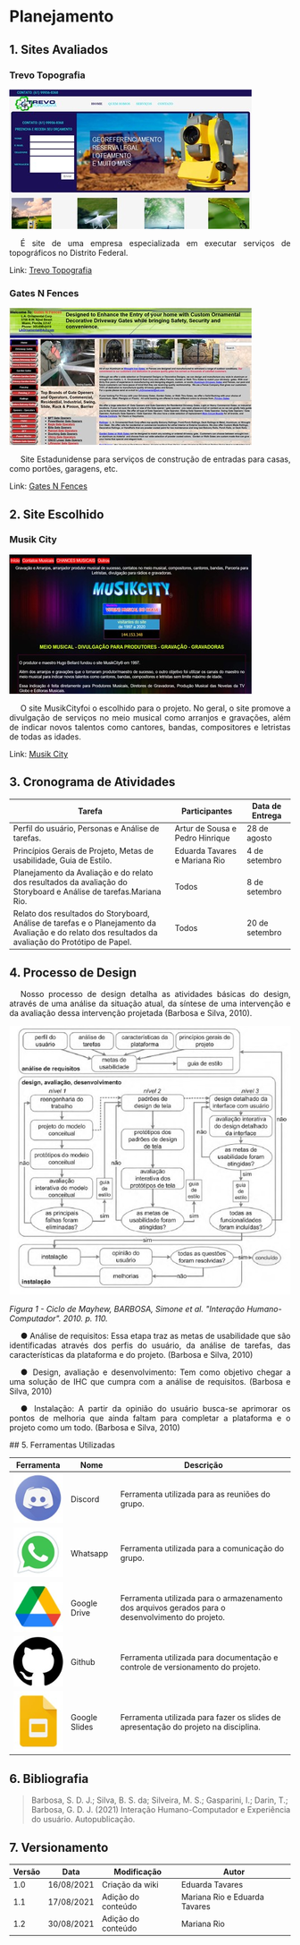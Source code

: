 # Planejamento

## 1. Sites Avaliados

### Trevo Topografia

![](img/trevotopografia.jpg)

<p style="text-indent: 20px; text-align: justify">É site de uma empresa especializada em executar serviços de topográficos no Distrito Federal.</p>

Link: [Trevo Topografia](https://www.trevotopografia.com/)

### Gates N Fences

![](img/gatesnfences.jpg)

<p style="text-indent: 20px; text-align: justify">Site Estadunidense para serviços de construção de entradas para casas, como portões, garagens, etc.</p>

Link: [Gates N Fences](http://gatesnfences.com/index.html)

## 2. Site Escolhido

### Musik City

![](img/musik.jpg)

<p style="text-indent: 20px; text-align: justify">O site MusikCityfoi o escolhido para o projeto. No geral, o site promove a divulgação de serviços no meio musical como arranjos e gravações, além de indicar novos talentos como cantores, bandas, compositores e letristas de todas as idades.</p>

Link: [Musik City](https://musikcity.mus.br/)

## 3. Cronograma de Atividades 

Tarefa      |Participantes |Data de Entrega
--------------  |----------|------
Perfil do usuário, Personas e Análise de tarefas.|Artur de Sousa e Pedro Hinrique|28 de agosto
Princípios Gerais de Projeto, Metas de usabilidade, Guia de Estilo.|Eduarda Tavares e Mariana Rio|4 de setembro 
Planejamento da Avaliação e do relato dos resultados da avaliação do Storyboard e Análise de tarefas.Mariana Rio.|Todos|8 de setembro 
Relato dos resultados do Storyboard, Análise de tarefas e o Planejamento da Avaliação e do relato dos resultados da avaliação do Protótipo de Papel.|Todos|20 de setembro

## 4. Processo de Design

<p style="text-indent: 20px; text-align: justify">
Nosso processo de design detalha as atividades básicas do design, através de uma análise da situação atual, da síntese de uma intervenção e da avaliação dessa intervenção projetada (Barbosa e Silva, 2010).
</p>

![](img/processodesign.jpg)

*Figura 1 -  Ciclo de Mayhew, BARBOSA, Simone et al. "Interação Humano-Computador". 2010. p. 110.*

<p style="text-indent: 20px; text-align: justify">
●	Análise de requisitos: Essa etapa traz as metas de usabilidade que são identificadas através dos perfis do usuário, da análise de tarefas, das características da plataforma e do projeto. (Barbosa e Silva, 2010)
</p>
<p style="text-indent: 20px; text-align: justify">
●	Design, avaliação e desenvolvimento: Tem como objetivo chegar a uma solução de IHC que cumpra com a análise de requisitos. (Barbosa e Silva, 2010)
</p>
<p style="text-indent: 20px; text-align: justify">
●	Instalação: A partir da opinião do usuário busca-se aprimorar os pontos de melhoria que ainda faltam para completar a plataforma e o projeto como um todo. (Barbosa e Silva, 2010)
</p>
## 5.	Ferramentas Utilizadas

Ferramenta      |Nome |Descrição
--------------  |----------|------
![](img/disc.jpg)  |Discord|Ferramenta utilizada para as reuniões do grupo.
![](img/wpp.jpg) |Whatsapp|Ferramenta utilizada para a comunicação do grupo.
![](img/drive.jpg)|Google Drive|Ferramenta utilizada para o armazenamento dos arquivos gerados para o desenvolvimento do projeto.
![](img/git.jpg)|Github|Ferramenta utilizada para documentação e controle de versionamento do projeto.
![](img/apresentacoes.jpg)|Google Slides |Ferramenta utilizada para fazer os slides de apresentação do projeto na disciplina.

## 6. Bibliografia 

>Barbosa, S. D. J.; Silva, B. S. da; Silveira, M. S.; Gasparini, I.; Darin, T.; Barbosa, G. D. J. (2021) Interação Humano-Computador e Experiência do usuário. Autopublicação.


## 7. Versionamento
Versão|Data      |Modificação        |Autor
------|----------|-------------------|--------
1.0   |16/08/2021|Criação da wiki    | Eduarda Tavares
1.1   |17/08/2021|Adição do conteúdo | Mariana Rio e Eduarda Tavares
1.2   |30/08/2021|Adição do conteúdo | Mariana Rio

